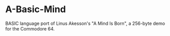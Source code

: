 # A-Basic-Mind
BASIC language port of Linus Akesson's "A Mind Is Born", a 256-byte demo for the Commodore 64.
